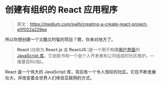 # 创建有组织的 React 应用程序

> 原文：<https://medium.com/swlh/creating-a-create-react-project-e0f022a229ee>

所以你想创建一个又酷又时髦的项目？嗯，你来对地方了。

> **React** (也称为 **React.js** 或 **ReactJS** )是一个用于构建[用户界面](https://en.wikipedia.org/wiki/User_interfaces)的 [JavaScript 库](https://en.wikipedia.org/wiki/JavaScript_library)。它由脸书和一个由个人开发者和公司组成的社区维护。—维基百科(咄)。

React 是一个伟大的 JavaScript 库，背后有一个令人惊叹的社区。它在不断发展壮大，并改变着全世界人们体验互联网的方式。